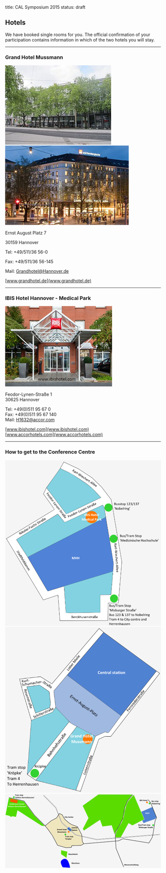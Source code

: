 title: CAL Symposium 2015
status: draft

## Hotels

We have booked single rooms for you. The official confirmation of your participation contains information in which of the two hotels you will stay.

------------------------
### Grand Hotel Mussmann
![Mussmann](travel/mussmann_tags_small.jpg) ![Mussmann](travel/mussmann_nachts_small.jpg)

Ernst August Platz 7

30159 Hannover

Tel: +49/511/36 56-0 

Fax: +49/511/36 56-145 

Mail: Grandhotel@Hannover.de
 
[www.grandhotel.de](www.grandhotel.de)

--------------------------------------
### IBIS Hotel Hannover - Medical Park

![IBIS](travel/ibis.jpg)

Feodor-Lynen-Straße 1   
30625 Hannover   

Tel: +49(0)511 95 67 0   
Fax: +49(0)511 95 67 140   
Mail: H1632@accor.com    

[www.ibishotel.com](www.ibishotel.com)   
[www.accorhotels.com](www.accorhotels.com)

-----------------
### How to get to the Conference Centre

![map](travel/ibis_map.png)
![map](travel/mussmann_map.png)
![map](travel/hannover_map.png)

